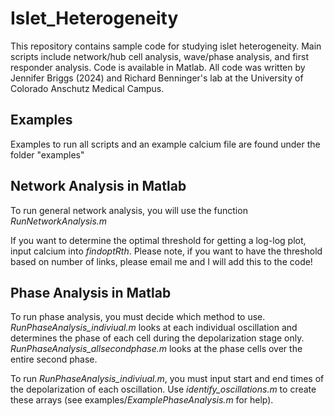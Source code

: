# Islet_Heterogeneity
This repository contains sample code for studying islet heterogeneity. Main scripts include network/hub cell analysis, wave/phase analysis, and first responder analysis. Code is available in Matlab. All code was written by Jennifer Briggs (2024) and Richard Benninger's lab at the University of Colorado Anschutz Medical Campus.

## Examples 
Examples to run all scripts and an example calcium file are found under the folder "examples"

## Network Analysis in Matlab
To run general network analysis, you will use the function *RunNetworkAnalysis.m* 

If you want to determine the optimal threshold for getting a log-log plot, input calcium into *findoptRth*. Please note, if you want to have the threshold based on number of links, please email me and I will add this to the code!

## Phase Analysis in Matlab
To run phase analysis, you must decide which method to use. *RunPhaseAnalysis_indiviual.m* looks at each individual oscillation and determines the phase of each cell during the depolarization stage only. *RunPhaseAnalysis_allsecondphase.m* looks at the phase cells over the entire second phase. 

To run *RunPhaseAnalysis_indiviual.m*, you must input start and end times of the depolarization of each oscillation. Use *identify_oscillations.m* to create these arrays (see examples/*ExamplePhaseAnalysis.m* for help). 


